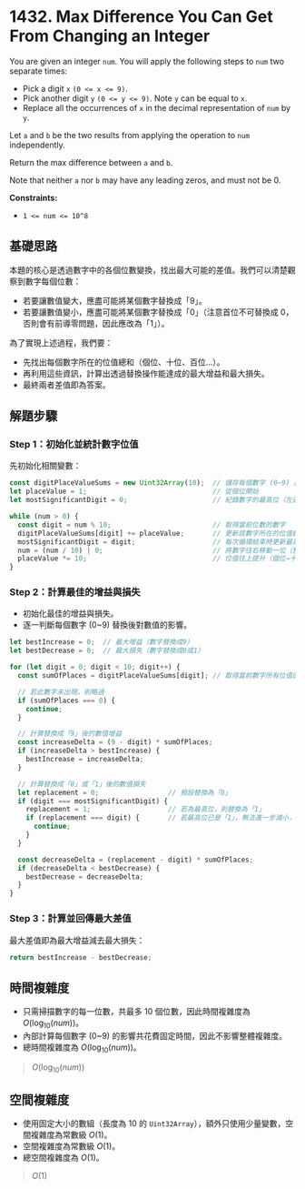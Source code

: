 # 1432. Max Difference You Can Get From Changing an Integer

You are given an integer `num`. 
You will apply the following steps to `num` two separate times:

- Pick a digit `x` `(0 <= x <= 9)`.
- Pick another digit `y` `(0 <= y <= 9)`. Note `y` can be equal to `x`.
- Replace all the occurrences of `x` in the decimal representation of `num` by `y`.

Let `a` and `b` be the two results from applying the operation to `num` independently.

Return the max difference between `a` and `b`.

Note that neither `a` nor `b` may have any leading zeros, and must not be 0.

**Constraints:**

- `1 <= num <= 10^8`

## 基礎思路

本題的核心是透過數字中的各個位數變換，找出最大可能的差值。我們可以清楚觀察到數字每個位數：

- 若要讓數值變大，應盡可能將某個數字替換成「9」。
- 若要讓數值變小，應盡可能將某個數字替換成「0」（注意首位不可替換成 0，否則會有前導零問題，因此應改為「1」）。

為了實現上述過程，我們要：

- 先找出每個數字所在的位值總和（個位、十位、百位...）。
- 再利用這些資訊，計算出透過替換操作能達成的最大增益和最大損失。
- 最終兩者差值即為答案。

## 解題步驟

### Step 1：初始化並統計數字位值

先初始化相關變數：

```typescript
const digitPlaceValueSums = new Uint32Array(10);  // 儲存每個數字 (0~9) 出現時所在位值的總和
let placeValue = 1;                               // 從個位開始
let mostSignificantDigit = 0;                     // 紀錄數字的最高位（左邊第一個）

while (num > 0) {
  const digit = num % 10;                         // 取得當前位數的數字
  digitPlaceValueSums[digit] += placeValue;       // 更新該數字所在的位值總和
  mostSignificantDigit = digit;                   // 每次循環結束時更新最高位數字
  num = (num / 10) | 0;                           // 將數字往右移動一位（整數除法）
  placeValue *= 10;                               // 位值往上提升（個位→十位→百位...）
}
```

### Step 2：計算最佳的增益與損失

- 初始化最佳的增益與損失。
- 逐一判斷每個數字 (0\~9) 替換後對數值的影響。

```typescript
let bestIncrease = 0;  // 最大增益（數字替換成9）
let bestDecrease = 0;  // 最大損失（數字替換成0或1）

for (let digit = 0; digit < 10; digit++) {
  const sumOfPlaces = digitPlaceValueSums[digit]; // 取得當前數字所有位值的總和

  // 若此數字未出現，則略過
  if (sumOfPlaces === 0) {
    continue;
  }

  // 計算替換成「9」後的數值增益
  const increaseDelta = (9 - digit) * sumOfPlaces;
  if (increaseDelta > bestIncrease) {
    bestIncrease = increaseDelta;
  }

  // 計算替換成「0」或「1」後的數值損失
  let replacement = 0;                 // 預設替換為「0」
  if (digit === mostSignificantDigit) {
    replacement = 1;                   // 若為最高位，則替換為「1」
    if (replacement === digit) {       // 若最高位已是「1」，無法進一步減小，跳過
      continue;
    }
  }

  const decreaseDelta = (replacement - digit) * sumOfPlaces;
  if (decreaseDelta < bestDecrease) {
    bestDecrease = decreaseDelta;
  }
}
```

### Step 3：計算並回傳最大差值

最大差值即為最大增益減去最大損失：

```typescript
return bestIncrease - bestDecrease;
```

## 時間複雜度

- 只需掃描數字的每一位數，共最多 10 個位數，因此時間複雜度為 $O(\log_{10}(num))$。
- 內部計算每個數字 (0\~9) 的影響共花費固定時間，因此不影響整體複雜度。
- 總時間複雜度為 $O(\log_{10}(num))$。

> $O(\log_{10}(num))$

## 空間複雜度

- 使用固定大小的數組（長度為 10 的 `Uint32Array`），額外只使用少量變數，空間複雜度為常數級 $O(1)$。
- 空間複雜度為常數級 $O(1)$。
- 總空間複雜度為 $O(1)$。

> $O(1)$
